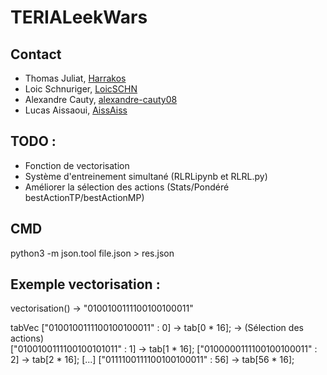 # TERIALeekWars


## Contact 

* Thomas Juliat, [Harrakos](https://github.com/Harrakos)
* Loic Schnuriger, [LoicSCHN](https://github.com/LoicSCHN)
* Alexandre Cauty, [alexandre-cauty08](https://github.com/alexandre-cauty08)
* Lucas Aissaoui, [AissAiss](https://github.com/AissAiss)

## TODO : 

* Fonction de vectorisation
* Système d'entreinement simultané (RLRLipynb et RLRL.py)
* Améliorer la sélection des actions (Stats/Pondéré bestActionTP/bestActionMP) 

## CMD 
python3 -m json.tool file.json > res.json


## Exemple vectorisation : 

vectorisation() -> "0100100111100100100011"

tabVec
["0100100111100100100011" : 0]   ->   tab[0 * 16];   ->   (Sélection des actions)  
["0100100111100100101011" : 1]   ->   tab[1 * 16];
["0100000111100100100011" : 2]   ->   tab[2 * 16];
[...]
["0111100111100100100011" : 56]  ->   tab[56 * 16];